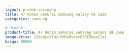 ```yaml
---
layout: produk-casinghp
title: 47 Ronin Samurai Samsung Galaxy S9 Case
categories: samsung

# Produk
product-title: 47 Ronin Samurai Samsung Galaxy S9 Case
image-drive: 1ZzoqLcX7Oz-RMSUBvbecESRE5KyaZ1xi
harga: 90000
---
```

